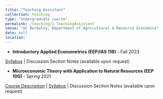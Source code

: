 ```yaml
---
title: "Teaching Assistant"
collection: teaching
type: "Undergraduate course"
permalink: /teaching/1_TeachingAssistant
venue: "UC Berkeley, Department of Agricultural & Resource Economics"
date: null
location:
---
```


- **Introductory Applied Econometrics (EEP/IAS 118)** - Fall 2023

[Syllabus](https://github.com/shuoy528/shuoyu.github.io/files/EEP118_syllabus.pdf) | Discussion Section Notes (available upon request)

- **Microeconomic Theory with Application to Natural Resources (EEP 100)** - Spring 2021

[Course Description](https://github.com/shuoy528/shuoyu.github.io/files/EEP100_CourseDescription.pdf) | [Syllabus](https://github.com/shuoy528/shuoyu.github.io/files/EEP100_syllabus.pdf) | Discussion Section Notes (available upon request)
